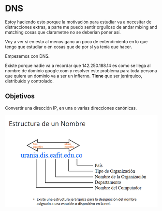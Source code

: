 # DNS

Estoy haciendo esto porque la motivación para estudiar va a necesitar de distracciones extras, a parte me puedo sentir orgulloso de andar mixing and matching cosas que clarametne no se deberían poner así.

Voy a ver si en esto al menos gano un poco de entendimiento en lo que tengo que estudiar o en cosas que de por sí ya tenía que hacer.

Empezemos con DNS.

Existe porque nadie va a recordar que  142.250.188.14 es como se llega al nombre de dominio google.com y resolver este problema para toda persona que quiera un dominio va a ser un infierno. **Tiene** que ser jerárquico, distribuido y controlado.

## Objetivos

Convertir una dirección IP, en una o varias direcciones canónicas.

![Estructura de DN.png](2023-04-30-09-46-51.png)
